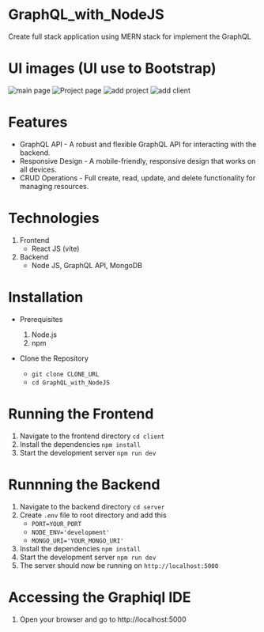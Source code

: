 # GraphQL_with_NodeJS

Create full stack application using MERN stack for implement the GraphQL

# UI images (UI use to Bootstrap)
![main page](https://github.com/codeIndrajith/GraphQL_with_NodeJS/assets/141928104/890390e1-eb59-4af3-835c-8117feaaf9f3)
![Project page](https://github.com/codeIndrajith/GraphQL_with_NodeJS/assets/141928104/8d8bdcd5-5d63-472d-a019-66d51b8192cb)
![add project](https://github.com/codeIndrajith/GraphQL_with_NodeJS/assets/141928104/ae4a9d54-e36f-4fce-9264-9377337cc601)
![add client](https://github.com/codeIndrajith/GraphQL_with_NodeJS/assets/141928104/3ee59d03-7134-491e-82ed-83dfe85508f6)



# Features
* GraphQL API        -  A robust and flexible GraphQL API for interacting with the backend.
* Responsive Design  -  A mobile-friendly, responsive design that works on all devices.
* CRUD Operations    -  Full create, read, update, and delete functionality for managing resources.

# Technologies 
 1. Frontend
     * React JS (vite)
 2. Backend
     * Node JS, GraphQL API, MongoDB

# Installation
 * Prerequisites
    1. Node.js 
    2. npm
  
 * Clone the Repository
   - ```git clone CLONE_URL```
   - ```cd GraphQL_with_NodeJS```

# Running the Frontend
 1. Navigate to the frontend directory
     ```cd client```
 2. Install the dependencies
     ```npm install```
 3. Start the development server
     ```npm run dev```

# Runnning the Backend
 1. Navigate to the backend directory
     ```cd server```
1. Create `.env` file to root directory and add this
    *  ```PORT=YOUR_PORT```
    *  ```NODE_ENV='development'```
    *  ```MONGO_URI='YOUR_MONGO_URI'```
 3. Install the dependencies
     ```npm install```
 4. Start the development server
     ```npm run dev```
 5. The server should now be running on `http://localhost:5000`

# Accessing the Graphiql IDE

  1. Open your browser and go to http://localhost:5000








    

